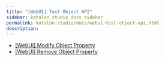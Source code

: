 ```yaml
---
title: "[WebUI] Test Object API" 
sidebar: katalon_studio_docs_sidebar
permalink: katalon-studio/docs/webui-test-object-api.html 
description: 
---
```

*   [\[WebUI\] Modify Object Property](/display/KD/%5BWebUI%5D+Modify+Object+Property)
*   [\[WebUI\] Remove Object Property](/display/KD/%5BWebUI%5D+Remove+Object+Property)